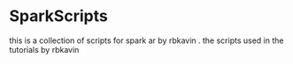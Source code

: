 # SparkScripts
this is a collection of scripts for spark ar by rbkavin . the scripts used in the tutorials by rbkavin
